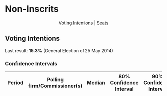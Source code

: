 # Non-Inscrits

<p align="center"><a href="#voting-intentions">Voting Intentions</a> | <a href="#seats">Seats</a></p>

## Voting Intentions

Last result: **15.3%** (General Election of 25 May 2014)

### Confidence Intervals

| Period     | Polling firm/Commissioner(s) | Median | 80% Confidence Interval | 90% Confidence Interval | 95% Confidence Interval | 99% Confidence Interval |
|:----------:|:----------------:|:-----------:|:-----------------------:|:-----------------------:|:-----------------------:|:-----------------------:|
